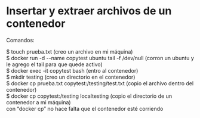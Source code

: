 # Insertar y extraer archivos de un contenedor 

Comandos:

$ touch prueba.txt (creo un archivo en mi máquina)  
$ docker run -d --name copytest ubuntu tail -f /dev/null (corron un ubuntu y le agrego el tail para que quede activo)  
$ docker exec -it copytest bash (entro al contenedor)  
$ mkdir testing (creo un directorio en el contenedor)  
$ docker cp prueba.txt copytest:/testing/test.txt (copio el archivo dentro del contenedor)  
$ docker cp copytest:/testing localtesting (copio el directorio de un contenedor a mi máquina)  
con “docker cp” no hace falta que el contenedor esté corriendo